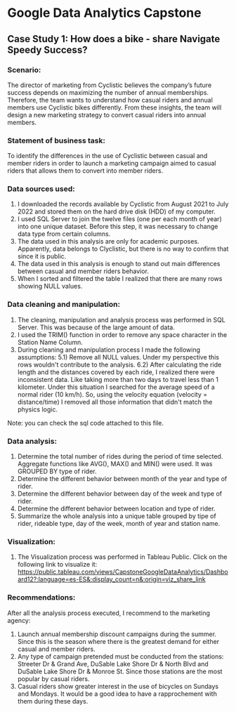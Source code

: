 # Google Data Analytics Capstone
## Case Study 1: How does a bike - share Navigate Speedy Success? 

### Scenario: 

The director of marketing from Cyclistic believes the company’s future success depends on maximizing the number of annual memberships. Therefore, the team wants to understand how casual riders and annual members use Cyclistic bikes differently. From these insights, the team will design a new marketing strategy to convert casual riders into annual members.

### Statement of business task:

To identify the differences in the use of Cyclistic between casual and member riders in order to launch a marketing campaign aimed to casual riders that allows them to convert into member riders.

### Data sources used:

1) I downloaded the records available by Cyclistic from August 2021 to July 2022 and  stored them on the hard drive disk (HDD) of my computer.
2) I used SQL Server to join the twelve files (one per each month of year) into one unique dataset. Before this step, it was necessary to change data type from certain columns.
3) The data used in this analysis are only for academic purposes. Apparently, data belongs to Clyclistic, but there is no way to confirm that since it is public. 
4) The data used in this analysis is enough to stand out main differences between casual and member riders behavior. 
5) When I sorted and filtered the table I realized that there are many rows showing NULL values. 

### Data cleaning and manipulation:

1) The cleaning, manipulation and analysis process was performed in SQL Server. This was because of the large amount of data.
2) I used the TRIM() function in order to remove any space character in the Station Name Column.  
4) During cleaning and manipulation process I made the following assumptions:
5.1) Remove all NULL values. Under my perspective this rows wouldn't contribute to the analysis.
6.2) After calculating the ride length and the distances covered by each ride, I realized there were inconsistent data. Like taking more than two days to travel less than 1 kilometer. Under this situation I searched for the average speed of a normal rider (10 km/h). So, using the velocity equation
(velocity = distance/time) I removed all those information that didn't match the physics logic. 

Note: you can check the sql code attached to this file. 

### Data analysis:

1) Determine the total number of rides during the period of time selected. Aggregate functions like AVG(), MAX() and MIN() were used. It was GROUPED BY type of rider.
2) Determine the different behavior between month of the year and type of rider.
3) Determine the different behavior between day of the week and type of rider.
4) Determine the different behavior between location and type of rider. 
5) Summarize the whole analysis into a unique table grouped by tipe of rider, rideable type, day of the week, month of year and station name. 

### Visualization:

1) The Visualization process was performed in Tableau Public. Click on the following link to visualize it:
https://public.tableau.com/views/CapstoneGoogleDataAnalytics/Dashboard12?:language=es-ES&:display_count=n&:origin=viz_share_link

### Recommendations:

After all the analysis process executed, I recommend to the marketing agency:
1) Launch annual membership discount campaigns during the summer. Since this is the season where there is the greatest demand for either casual and member riders.
2) Any type of campaign pretended must be conducted from the stations: Streeter Dr & Grand Ave, DuSable Lake Shore Dr & North Blvd and DuSable Lake Shore Dr & Monroe St. Since those stations are the most popular by casual riders.
3) Casual riders show greater interest in the use of bicycles on Sundays and Mondays. It would be a good idea to have a rapprochement with them during these days.

